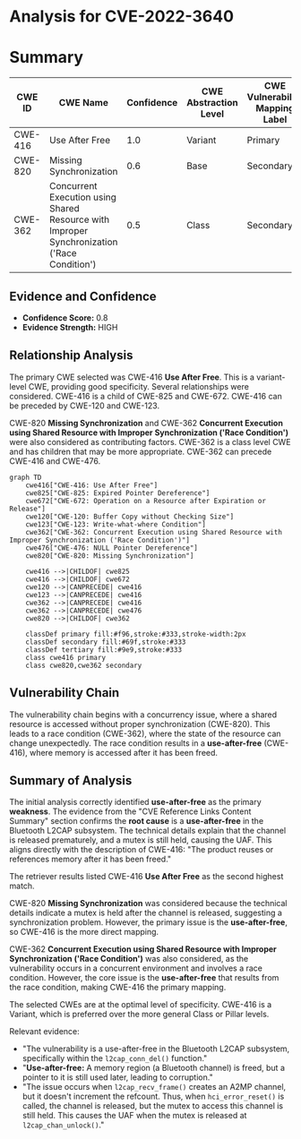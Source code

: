 # Analysis for CVE-2022-3640

# Summary
| CWE ID | CWE Name | Confidence | CWE Abstraction Level | CWE Vulnerability Mapping Label | CWE-Vulnerability Mapping Notes |
|---|---|---|---|---|---|
| CWE-416 | Use After Free | 1.0 | Variant | Primary | Allowed |
| CWE-820 | Missing Synchronization | 0.6 | Base | Secondary | Allowed |
| CWE-362 | Concurrent Execution using Shared Resource with Improper Synchronization ('Race Condition') | 0.5 | Class | Secondary | Allowed-with-Review |

## Evidence and Confidence

*   **Confidence Score:** 0.8
*   **Evidence Strength:** HIGH

## Relationship Analysis
The primary CWE selected was CWE-416 **Use After Free**. This is a variant-level CWE, providing good specificity. Several relationships were considered. CWE-416 is a child of CWE-825 and CWE-672. CWE-416 can be preceded by CWE-120 and CWE-123.

CWE-820 **Missing Synchronization** and CWE-362 **Concurrent Execution using Shared Resource with Improper Synchronization ('Race Condition')** were also considered as contributing factors. CWE-362 is a class level CWE and has children that may be more appropriate. CWE-362 can precede CWE-416 and CWE-476.

```mermaid
graph TD
    cwe416["CWE-416: Use After Free"]
    cwe825["CWE-825: Expired Pointer Dereference"]
    cwe672["CWE-672: Operation on a Resource after Expiration or Release"]
    cwe120["CWE-120: Buffer Copy without Checking Size"]
    cwe123["CWE-123: Write-what-where Condition"]
    cwe362["CWE-362: Concurrent Execution using Shared Resource with Improper Synchronization ('Race Condition')"]
    cwe476["CWE-476: NULL Pointer Dereference"]
    cwe820["CWE-820: Missing Synchronization"]

    cwe416 -->|CHILDOF| cwe825
    cwe416 -->|CHILDOF| cwe672
    cwe120 -->|CANPRECEDE| cwe416
    cwe123 -->|CANPRECEDE| cwe416
    cwe362 -->|CANPRECEDE| cwe416
    cwe362 -->|CANPRECEDE| cwe476
    cwe820 -->|CHILDOF| cwe362
    
    classDef primary fill:#f96,stroke:#333,stroke-width:2px
    classDef secondary fill:#69f,stroke:#333
    classDef tertiary fill:#9e9,stroke:#333
    class cwe416 primary
    class cwe820,cwe362 secondary
```

## Vulnerability Chain
The vulnerability chain begins with a concurrency issue, where a shared resource is accessed without proper synchronization (CWE-820). This leads to a race condition (CWE-362), where the state of the resource can change unexpectedly. The race condition results in a **use-after-free** (CWE-416), where memory is accessed after it has been freed.

## Summary of Analysis
The initial analysis correctly identified **use-after-free** as the primary **weakness**. The evidence from the "CVE Reference Links Content Summary" section confirms the **root cause** is a **use-after-free** in the Bluetooth L2CAP subsystem. The technical details explain that the channel is released prematurely, and a mutex is still held, causing the UAF. This aligns directly with the description of CWE-416: "The product reuses or references memory after it has been freed."

The retriever results listed CWE-416 **Use After Free** as the second highest match.

CWE-820 **Missing Synchronization** was considered because the technical details indicate a mutex is held after the channel is released, suggesting a synchronization problem. However, the primary issue is the **use-after-free**, so CWE-416 is the more direct mapping.

CWE-362 **Concurrent Execution using Shared Resource with Improper Synchronization ('Race Condition')** was also considered, as the vulnerability occurs in a concurrent environment and involves a race condition. However, the core issue is the **use-after-free** that results from the race condition, making CWE-416 the primary mapping.

The selected CWEs are at the optimal level of specificity. CWE-416 is a Variant, which is preferred over the more general Class or Pillar levels.

Relevant evidence:

*   "The vulnerability is a use-after-free in the Bluetooth L2CAP subsystem, specifically within the `l2cap_conn_del()` function."
*   "**Use-after-free:** A memory region (a Bluetooth channel) is freed, but a pointer to it is still used later, leading to corruption."
*   "The issue occurs when `l2cap_recv_frame()` creates an A2MP channel, but it doesn't increment the refcount. Thus, when `hci_error_reset()` is called, the channel is released, but the mutex to access this channel is still held. This causes the UAF when the mutex is released at `l2cap_chan_unlock()`."